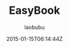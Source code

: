 ---
title: "EasyBook"
github: https://github.com/laobubu/jekyll-theme-EasyBook
demo: http://blog.laobubu.net/
author: laobubu

ssg:
  - Jekyll
cms:
  - No Cms
date: 2015-01-15T06:14:44Z
github_branch: gh-pages
description: "Another Jekyll Blog Theme 'EasyBook'"
---